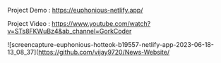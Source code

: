 Project Demo : https://euphonious-netlify.app/ 

Project Video : https://www.youtube.com/watch?v=STs8FKWuBz4&ab_channel=GorkCoder 

![screencapture-euphonious-hotteok-b19557-netlify-app-2023-06-18-13_08_37](https://github.com/vijay9720/News-Website/
